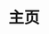 ---
home: true
layout: Blog
icon: home
title: 主页
heroImage: ""
heroText: ""
heroFullScreen: true
tagline: ""
bgImage: /banner.jpg
#projects:
#  - icon: newspaper
#    name: Java
#    desc: 笔记
#    link: 
#
#  - icon: folder-open
#    name: Study
#    desc: 学习项目
#    link: 

footer: <a href="https://beian.miit.gov.cn/" rel="noopener noreferrer" target="_blank" style="color:inherit;text-decoration:none;white-space:nowrap;">粤ICP备 2021115124 号</a> / <a href="https://www.beian.gov.cn/portal/registerSystemInfo?recordcode=44010602010318" rel="noopener noreferrer" target="_blank" style="color:inherit;text-decoration:none;white-space:nowrap;"><img src="https://www.beian.gov.cn/img/ghs.png" style="width:1rem;vertical-align:middle;">粤公网安备 44010602010318 号</a>
---